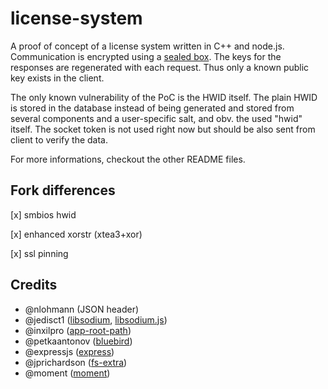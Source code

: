 # license-system

A proof of concept of a license system written in C++ and node.js. Communication is encrypted using a [sealed box](https://libsodium.gitbook.io/doc/public-key_cryptography/sealed_boxes).
The keys for the responses are regenerated with each request. Thus only a known public key exists in the client.

The only known vulnerability of the PoC is the HWID itself. The plain HWID is stored in the database instead of being generated and stored from several components and a user-specific salt, and obv. the used "hwid" itself. The socket token is not used right now but should be also sent from client to verify the data.

For more informations, checkout the other README files.

## Fork differences

[x]  smbios hwid

[x] enhanced xorstr (xtea3+xor)

[x] ssl pinning


## Credits

- @nlohmann (JSON header)
- @jedisct1 ([libsodium](https://github.com/jedisct1/libsodium), [libsodium.js](https://github.com/jedisct1/libsodiumjs))
- @inxilpro ([app-root-path](https://github.com/inxilpro/node-app-root-path))
- @petkaantonov ([bluebird](http://bluebirdjs.com/))
- @expressjs ([express](https://github.com/expressjs/express))
- @jprichardson ([fs-extra](https://github.com/jprichardson/node-fs-extra))
- @moment ([moment](https://github.com/moment/moment))
